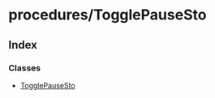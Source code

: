 # procedures/TogglePauseSto

## Index

### Classes

* [TogglePauseSto](../classes/_procedures_togglepausesto_.togglepausesto.md)

